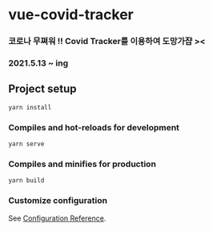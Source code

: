 # vue-covid-tracker
### 코로나 무쪄워 !! Covid Tracker를 이용하여 도망가쟙 ><
### 2021.5.13 ~ ing

## Project setup
```
yarn install
```

### Compiles and hot-reloads for development
```
yarn serve
```

### Compiles and minifies for production
```
yarn build
```

### Customize configuration
See [Configuration Reference](https://cli.vuejs.org/config/).
